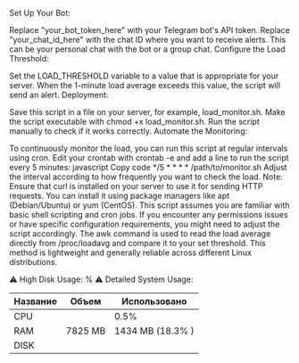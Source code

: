 Set Up Your Bot:

Replace "your_bot_token_here" with your Telegram bot's API token.
Replace "your_chat_id_here" with the chat ID where you want to receive alerts. This can be your personal chat with the bot or a group chat.
Configure the Load Threshold:

Set the LOAD_THRESHOLD variable to a value that is appropriate for your server. When the 1-minute load average exceeds this value, the script will send an alert.
Deployment:

Save this script in a file on your server, for example, load_monitor.sh.
Make the script executable with chmod +x load_monitor.sh.
Run the script manually to check if it works correctly.
Automate the Monitoring:

To continuously monitor the load, you can run this script at regular intervals using cron.
Edit your crontab with crontab -e and add a line to run the script every 5 minutes:
javascript
Copy code
*/5 * * * * /path/to/monitor.sh
Adjust the interval according to how frequently you want to check the load.
Note:
Ensure that curl is installed on your server to use it for sending HTTP requests. You can install it using package managers like apt (Debian/Ubuntu) or yum (CentOS).
This script assumes you are familiar with basic shell scripting and cron jobs. If you encounter any permissions issues or have specific configuration requirements, you might need to adjust the script accordingly.
The awk command is used to read the load average directly from /proc/loadavg and compare it to your set threshold. This method is lightweight and generally reliable across different Linux distributions.

⚠️ High Disk Usage: % ⚠️ Detailed System Usage:

| Название | Объем      | Использовано           |
|----------|------------|------------------------|
| CPU      |            | 0.5%                   |
| RAM      |7825 MB     | 1434 MB (18.3%        )|
| DISK     |            |                        |
